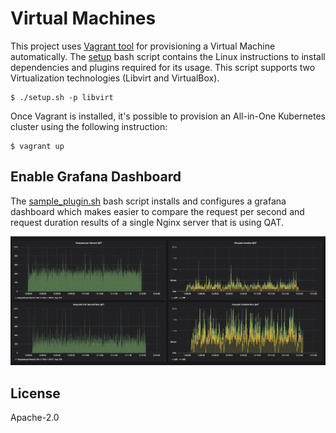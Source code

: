 # Virtual Machines

This project uses [Vagrant tool][1] for provisioning a Virtual Machine
automatically. The [setup](setup.sh) bash script contains the
Linux instructions to install dependencies and plugins required for
its usage. This script supports two Virtualization technologies
(Libvirt and VirtualBox).

    $ ./setup.sh -p libvirt

Once Vagrant is installed, it's possible to provision an All-in-One
Kubernetes cluster using the following instruction:

    $ vagrant up

## Enable Grafana Dashboard

The [sample_plugin.sh](sample_plugin.sh) bash script installs and
configures a grafana dashboard which makes easier to compare the
request per second and request duration results of a single Nginx
server that is using QAT.

![Grafana Dashboard](img/grafana_dashboard.png)

## License

Apache-2.0

[1]: https://www.vagrantup.com/
